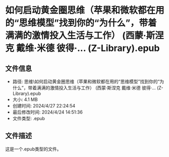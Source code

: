 ﻿# 如何启动黄金圈思维（苹果和微软都在用的“思维模型”找到你的“为什么”，带着满满的激情投入生活与工作） (西蒙·斯涅克  戴维·米德  彼得·... (Z-Library).epub

## 文件信息
- 路径: 思维\如何启动黄金圈思维（苹果和微软都在用的“思维模型”找到你的“为什么”，带着满满的激情投入生活与工作） (西蒙·斯涅克  戴维·米德  彼得·... (Z-Library).epub
- 大小: 4.1 MB
- 创建时间: 2024/4/27 22:24:54
- 最后修改时间: 2024/4/24 14:51:36
- 文件类型: .epub

## 文件描述
这是一个.epub类型的文件。

